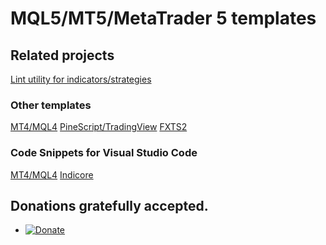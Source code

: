 # MQL5/MT5/MetaTrader 5 templates

## Related projects

[Lint utility for indicators/strategies](https://github.com/sibvic/fxlint)

### Other templates

[MT4/MQL4](https://github.com/sibvic/vsc-mq4-snippets) [PineScript/TradingView](https://github.com/sibvic/pinescript-templates) [FXTS2](https://github.com/sibvic/fxts2-templates)

### Code Snippets for Visual Studio Code

[MT4/MQL4](https://github.com/sibvic/vsc-mq4-snippets) [Indicore](https://github.com/sibvic/vsc-indicore)

## Donations gratefully accepted.

* [![Donate](https://img.shields.io/badge/Donate-PayPal-green.svg)](https://paypal.me/sibvic)
